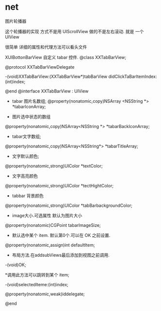# net
 图片轮播器

这个轮播器的实现 方式不是用 UIScrollView 做的不是左右滚动. 就是 一个 UIView

很简单
详细的属性和代理方法可以看头文件






XUIBottonBarView  自定义 tabar 控件.
@class XXTabBarView;

@protocol  XXTabBarViewDelegate<NSObject>

-(void)XXTabBarView:(XXTabBarView*)tabBarView didClickTaBarItemIndex:(int)index;

@end
@interface XXTabBarView : UIView


 *  tabar 图片名数组;
@property(nonatomic,copy)NSArray <NSString *> *tabarIconArray;

 *  图片选中状态的数组

@property(nonatomic,copy)NSArray<NSString *> *tabarBackIconArray;


 *  tabar文字数组;

@property(nonatomic,copy)NSArray<NSString*> *tabarTitleArray;


 *  文字默认颜色;

@property(nonatomic,strong)UIColor *textColor;

 *  文字高亮颜色
 
@property(nonatomic,strong)UIColor *tectHightColor;


 *  tabbar 背景颜色
 
@property(nonatomic,strong)UIColor *tabBarbackgroundColor;


 *  image大小.可选属性 默认为图片大小
 
@property(nonatomic)CGPoint tabarImageSize;


 *  默认选中某个 item. 默认第0个.可以在 OK 之前设置.

@property(nonatomic,assign)int defaultItem;



 *  布局方法.在addsubViews最后添加到视图之前调用.

-(void)OK;

 *调用此方法可以跳转到某个 item;

-(void)selectedIteme:(int)index;


@property(nonatomic,weak)id<XXTabBarViewDelegate>delegate;

@end
